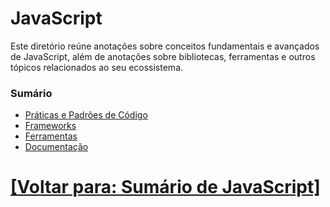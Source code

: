 # JavaScript

Este diretório reúne anotações sobre conceitos fundamentais e avançados de JavaScript, além de anotações sobre bibliotecas, ferramentas e outros tópicos relacionados ao seu ecossistema.

### Sumário

- [Práticas e Padrões de Código](./5-praticas-padroes-codigo/1-praticas-padroes-codigo.md)
- [Frameworks](./6-frameworks/1-frameworks.md)
- [Ferramentas](./7-ferramentas/1-ferramentas.md)
- [Documentação](./8-documentacao/documentacao.md)

# [[Voltar para: Sumário de JavaScript]](../sumario-javascript.md)
